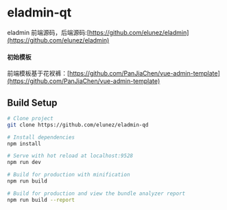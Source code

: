 # eladmin-qt

eladmin 前端源码，后端源码:[https://github.com/elunez/eladmin](https://github.com/elunez/eladmin)

#### 初始模板
前端模板基于花衩裤：[https://github.com/PanJiaChen/vue-admin-template](https://github.com/PanJiaChen/vue-admin-template)

## Build Setup
``` bash
# Clone project
git clone https://github.com/elunez/eladmin-qd

# Install dependencies
npm install

# Serve with hot reload at localhost:9528
npm run dev

# Build for production with minification
npm run build

# Build for production and view the bundle analyzer report
npm run build --report
```